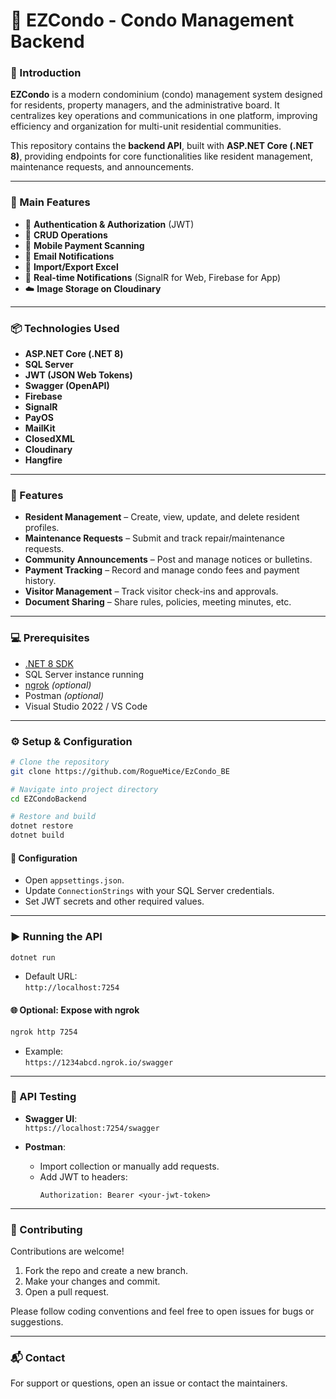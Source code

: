 # 🏢 EZCondo - Condo Management Backend

### 🔰 Introduction

**EZCondo** is a modern condominium (condo) management system designed for residents, property managers, and the administrative board. It centralizes key operations and communications in one platform, improving efficiency and organization for multi-unit residential communities.

This repository contains the **backend API**, built with **ASP.NET Core (.NET 8)**, providing endpoints for core functionalities like resident management, maintenance requests, and announcements.

---

### 🚀 Main Features

- 🔐 **Authentication & Authorization** (JWT)
- 🧾 **CRUD Operations**
- 💸 **Mobile Payment Scanning**
- 📧 **Email Notifications**
- 📁 **Import/Export Excel**
- 🔔 **Real-time Notifications** (SignalR for Web, Firebase for App)
- ☁️ **Image Storage on Cloudinary**

---

### 📦 Technologies Used

- **ASP.NET Core (.NET 8)**
- **SQL Server**
- **JWT (JSON Web Tokens)**
- **Swagger (OpenAPI)**
- **Firebase**
- **SignalR**
- **PayOS**
- **MailKit**
- **ClosedXML**
- **Cloudinary**
- **Hangfire**

---

### 🧩 Features

- **Resident Management** – Create, view, update, and delete resident profiles.
- **Maintenance Requests** – Submit and track repair/maintenance requests.
- **Community Announcements** – Post and manage notices or bulletins.
- **Payment Tracking** – Record and manage condo fees and payment history.
- **Visitor Management** – Track visitor check-ins and approvals.
- **Document Sharing** – Share rules, policies, meeting minutes, etc.

---

### 💻 Prerequisites

- [.NET 8 SDK](https://dotnet.microsoft.com/)
- SQL Server instance running
- [ngrok](https://ngrok.com/) *(optional)*
- Postman *(optional)*
- Visual Studio 2022 / VS Code

---

### ⚙️ Setup & Configuration

```bash
# Clone the repository
git clone https://github.com/RogueMice/EzCondo_BE

# Navigate into project directory
cd EZCondoBackend

# Restore and build
dotnet restore
dotnet build
```

#### 🔧 Configuration

- Open `appsettings.json`.
- Update `ConnectionStrings` with your SQL Server credentials.
- Set JWT secrets and other required values.

---

### ▶️ Running the API

```bash
dotnet run
```

- Default URL:  
  `http://localhost:7254`  

#### 🌐 Optional: Expose with ngrok

```bash
ngrok http 7254
```

- Example:  
  `https://1234abcd.ngrok.io/swagger`

---

### 🧪 API Testing

- **Swagger UI**:  
  `https://localhost:7254/swagger`

- **Postman**:
  - Import collection or manually add requests.
  - Add JWT to headers:  
    ```
    Authorization: Bearer <your-jwt-token>
    ```

---

### 🤝 Contributing

Contributions are welcome!

1. Fork the repo and create a new branch.
2. Make your changes and commit.
3. Open a pull request.

Please follow coding conventions and feel free to open issues for bugs or suggestions.

---

### 📬 Contact

For support or questions, open an issue or contact the maintainers.
